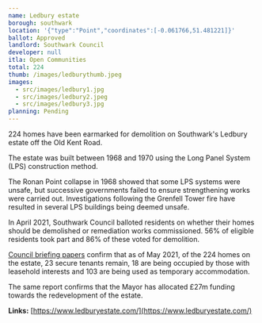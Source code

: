 ```yaml
---
name: Ledbury estate
borough: southwark
location: '{"type":"Point","coordinates":[-0.061766,51.481221]}'
ballot: Approved
landlord: Southwark Council
developer: null
itla: Open Communities
total: 224
thumb: /images/ledburythumb.jpeg
images:
  - src/images/ledbury1.jpg
  - src/images/ledbury2.jpeg
  - src/images/ledbury3.jpg
planning: Pending
---
```

224 homes have been earmarked for demolition on Southwark's Ledbury estate off the Old Kent Road.

The estate was built between 1968 and 1970 using the Long Panel System (LPS) construction method.

The Ronan Point collapse in 1968 showed that some LPS systems were unsafe, but successive governments failed to ensure strengthening works were carried out. Investigations following the Grenfell Tower fire have resulted in several LPS buildings being deemed unsafe.

In April 2021, Southwark Council balloted residents on whether their homes should be demolished or remediation works commissioned. 56% of eligible residents took part and 86% of these voted for demolition.

[Council briefing papers](https://moderngov.southwark.gov.uk/documents/s100047/Report%20Ledbury%20Estate%20Towers.pdf) confirm that as of May 2021, of the 224 homes on the estate, 23 secure tenants remain, 18 are being occupied by those with leasehold interests and 103 are being used as temporary accommodation.

The same report confirms that the Mayor has allocated £27m funding towards the redevelopment of the estate. 


__Links:__
[https://www.ledburyestate.com/](https://www.ledburyestate.com/)


